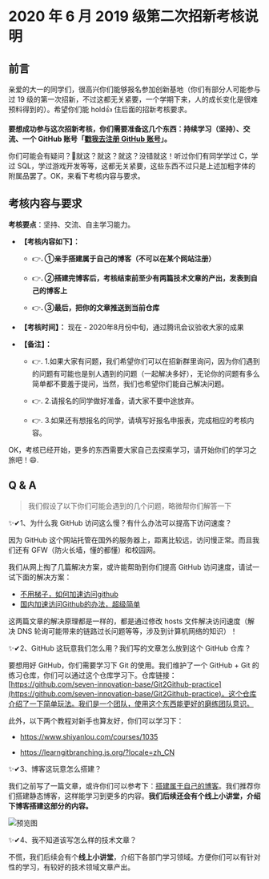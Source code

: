 # 2020 年 6 月 2019 级第二次招新考核说明

## 前言

亲爱的大一的同学们，很高兴你们能够报名参加创新基地（你们有部分人可能参与过 19 级的第一次招新，不过这都无关紧要，一个学期下来，人的成长变化是很难预料得到的）。希望你们能 hold👍 住后面的招新考核要求。

**要想成功参与这次招新考核，你们需要准备这几个东西：持续学习（坚持）、交流、一个 GitHub 账号「[戳我去注册 GitHub 账号](https://github.com/join)」。**

你们可能会有疑问？🤔就这？就这？就这？没错就这！听过你们有同学学过 C，学过 SQL，学过游戏开发等等，这都无关紧要，这些东西不过只是上述加粗字体的附属品罢了。OK，来看下考核内容与要求。

## 考核内容与要求

**考核要点**：坚持、交流、自主学习能力。

- **【考核内容如下】：**

  - :point_right:**. ①亲手搭建属于自己的博客（不可以在某个网站注册）**

  - :point_right:**. ②搭建完博客后，考核结束前至少有两篇技术文章的产出，发表到自己的博客上**

  - :point_right:**. ③最后，把你的文章推送到当前仓库**

- **【考核时间】：** 现在 - 2020年8月份中旬，通过腾讯会议验收大家的成果

- **【备注】：**

  - :point_right:. 1.如果大家有问题，我们希望你们可以在招新群里询问，因为你们遇到的问题有可能也是别人遇到的问题（一起解决多好），无论你的问题有多么简单都不要羞于提问，当然，我们也希望你们能自己解决问题。

  - :point_right:. 2.请报名的同学做好准备，请大家不要中途放弃。

  - :point_right:. 3.如果还有想报名的同学，请填写好报名申报表，完成相应的考核内容。

OK，考核已经开始，更多的东西需要大家自己去探索学习，请开始你们的学习之旅吧！:smile:.

## Q & A

> 我们假设了以下你们可能会遇到的几个问题，略微帮你们解答一下

✨✔1、为什么我 GitHub 访问这么慢？有什么办法可以提高下访问速度？

因为 GitHub 这个网站托管在国外的服务器上，距离比较远，访问慢正常。而且我们还有 GFW（防火长墙，懂的都懂）和校园网。

我们从网上掏了几篇解决方案，或许能帮助到你们提高 GitHub 访问速度，请试一试下面的解决方案：

- [不用梯子，如何加速访问github](https://mp.weixin.qq.com/s?src=11&timestamp=1592224164&ver=2401&signature=zO9zogttL7RgupfI4bnpWA9LUD2lZ6MT38fjckFK9GndaWRFTwB6ixZiVLGT0z9wyyUr5CK4o*DDqlgF1rNwmAv-tbRipISm7vYcUP9Q4n9934loEvcc5XPK3UdRf36I&new=1)
- [国内加速访问Github的办法，超级简单](https://mp.weixin.qq.com/s?src=11&timestamp=1592224164&ver=2401&signature=l4-qul2R82zjdiIXEn5pXxDTi5lsDmlZMU6lKlqCNTiKB1GRUZAAvNGEyPVNy3xEOstzHtkdqs1wsnsU3CA3502P4hu7kmbcW2J8OQHCY1CAzEJvdokjw-u2kkWJ4ogB&new=1)

这两篇文章的解决原理都是一样的，都是通过修改 hosts 文件解决访问速度（解决 DNS 轮询可能带来的链路过长问题等等，涉及到计算机网络的知识）！

✨✔2、GitHub 这玩意我们怎么用？我们写的文章怎么放到这个 GitHub 仓库？

要想用好 GitHub，你们需要学习下 Git 的使用。我们维护了一个 GitHub + Git 的练习仓库，你们可以通过这个仓库学习下。仓库链接：[https://github.com/seven-innovation-base/Git2Github-practice](https://github.com/seven-innovation-base/Git2Github-practice)。这个仓库介绍了一下简单玩法。我们是一个团队，使用这个东西能更好的磨练团队意识。

此外，以下两个教程对新手也算友好，你们可以学习下：

- https://www.shiyanlou.com/courses/1035

- https://learngitbranching.js.org/?locale=zh_CN

✨✔3、博客这玩意怎么搭建？

我们之前写了一篇文章，或许你们可以参考下：[搭建属于自己的博客](https://xn--7gqr3hs9ecxao51c822e.group/blog/create-blog)。我们推荐你们搭建静态博客，这样能学习到更多的内容。**我们后续还会有个线上小讲堂，介绍下博客搭建这部分的内容。**

![预览图](https://img.vim-cn.com/f9/975cc8edad012fd6bb712fdbbc2d311d5309a4.png)

✨✔4、我不知道该写怎么样的技术文章？

不慌，我们后续会有个**线上小讲堂**，介绍下各部门学习领域。方便你们可以有针对性的学习，有较好的技术领域文章产出。